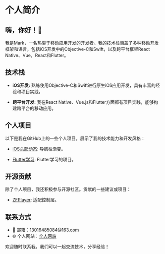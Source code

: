 # 个人简介

## 嗨，你好！👋

我是Mark，一名热衷于移动应用开发的开发者。我的技术栈涵盖了多种移动开发框架和语言，包括iOS开发中的Objective-C和Swift，以及跨平台框架React Native、Vue，React和Flutter。

## 技术栈

- **iOS开发:** 熟练使用Objective-C和Swift进行原生iOS应用开发，具有丰富的经验和项目实践。

- **跨平台开发:** 我在React Native、Vue.js和Flutter方面都有项目实践，能够构建跨平台的移动应用。

## 个人项目

以下是我在GitHub上的一些个人项目，展示了我的技术能力和开发风格：

- [iOS头部动态](https://github.com/maqing1024/headDemo): 导航栏渐变。

- [Flutter学习](https://github.com/maqing1024/flutter): Flutter学习的项目。

## 开源贡献

除了个人项目，我还积极参与开源社区。贡献的一些建议或项目：

- [ZFPlayer](https://github.com/maqing1024/MQPlayer): 适配控制层。


## 联系方式

- 📧 邮箱：13016485084@163.com
- 🌐 个人网站：[个人网站](暂时还没有搭建)

欢迎随时联系我，我们可以一起交流技术，分享经验！

